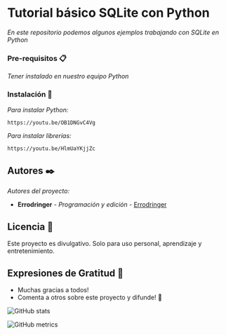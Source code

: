# Tutorial básico SQLite con Python

_En este repositorio podemos algunos ejemplos trabajando con SQLite en Python_


### Pre-requisitos 📋

_Tener instalado en nuestro equipo Python_


### Instalación 🔧

_Para instalar Python:_


```
https://youtu.be/OB1DNGvC4Vg
```

_Para instalar librerías:_

```
https://youtu.be/HlmUaYKjjZc
```

## Autores ✒️

_Autores del proyecto:_

* **Errodringer** - *Programación y edición* - [Errodringer](https://www.youtube.com/c/Errodringer?sub_confirmation=1)

## Licencia 📄

Este proyecto es divulgativo. Solo para uso personal, aprendizaje y entretenimiento.

## Expresiones de Gratitud 🎁

* Muchas gracias a todos!
* Comenta a otros sobre este proyecto y difunde! 📢


![GitHub stats](https://github-readme-stats.vercel.app/api?username=errodringer&show_icons=true)  

![GitHub metrics](https://metrics.lecoq.io/errodringer)  